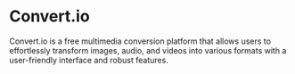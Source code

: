 # Convert.io
Convert.io is a free multimedia conversion platform that allows users to effortlessly transform images, audio, and videos into various formats with a user-friendly interface and robust features.
